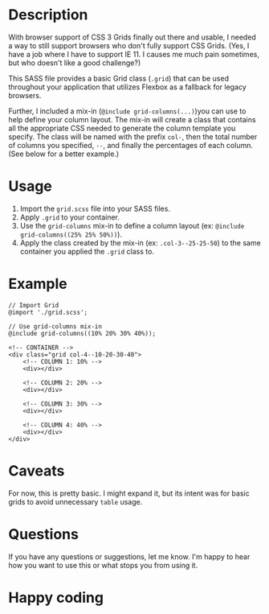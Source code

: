 # Description

With browser support of CSS 3 Grids finally out there and usable, I needed a way to still support browsers who don't fully support CSS Grids. (Yes, I have a job where I have to support IE 11. I causes me much pain sometimes, but who doesn't like a good challenge?)

This SASS file provides a basic Grid class (`.grid`) that can be used throughout your application that utilizes Flexbox as a fallback for legacy browsers.

Further, I included a mix-in (`@include grid-columns(...)`)you can use to help define your column layout. The mix-in will create a class that contains all the appropriate CSS needed to generate the column template you specify. The class will be named with the prefix `col-`, then the total number of columns you specified, `--`, and finally the percentages of each column. (See below for a better example.)

# Usage

1. Import the `grid.scss` file into your SASS files.
2. Apply `.grid` to your container.
3. Use the `grid-columns` mix-in to define a column layout (ex: `@include grid-columns((25% 25% 50%))`).
4. Apply the class created by the mix-in (ex: `.col-3--25-25-50`) to the same container you applied the `.grid` class to.

# Example

```
// Import Grid
@import './grid.scss';

// Use grid-columns mix-in
@include grid-columns((10% 20% 30% 40%));
```

```
<!-- CONTAINER -->
<div class="grid col-4--10-20-30-40">
    <!-- COLUMN 1: 10% -->
    <div></div>

    <!-- COLUMN 2: 20% -->
    <div></div>

    <!-- COLUMN 3: 30% -->
    <div></div>

    <!-- COLUMN 4: 40% -->
    <div></div>
</div>
```

# Caveats

For now, this is pretty basic. I might expand it, but its intent was for basic grids to avoid unnecessary `table` usage.

# Questions

If you have any questions or suggestions, let me know. I'm happy to hear how you want to use this or what stops you from using it.

# Happy coding